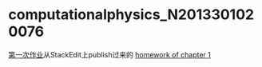 # computationalphysics_N2013301020076
[第一次作业](https://github.com/JunyiShangguan/computationalphysics_N2013301020076/blob/master/homework1.md)从StackEdit上publish过来的
[homework of chapter 1](https://github.com/JunyiShangguan/computationalphysics_N2013301020076/tree/master/1)
